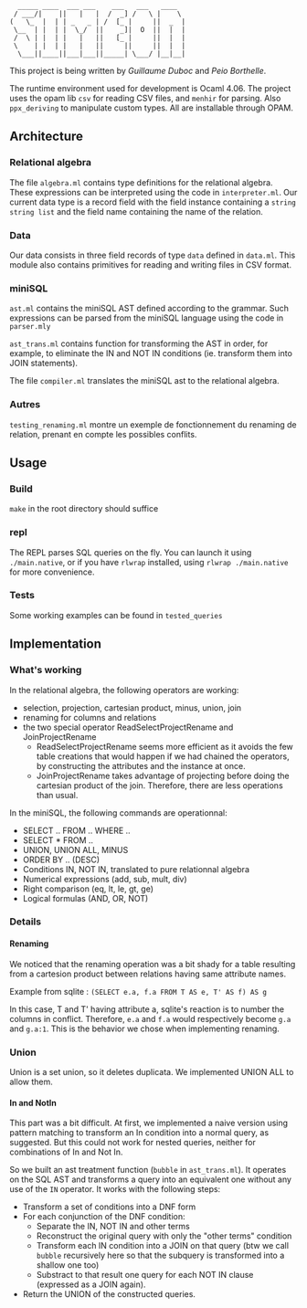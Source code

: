 ```
  _____ ____  ___ ___    ___   ___   ____
 / ___/|    ||   |   |  /  _] /   \ |    \
(   \_  |  | | _   _ | /  [_ |     ||  _  |
 \__  | |  | |  \_/  ||    _]|  O  ||  |  |
 /  \ | |  | |   |   ||   [_ |     ||  |  |
 \    | |  | |   |   ||     ||     ||  |  |
  \___||____||___|___||_____| \___/ |__|__|
```


This project is being written by *Guillaume Duboc* and *Peio Borthelle*.

The runtime environment used for development is Ocaml 4.06.  The project uses
the opam lib `csv` for reading CSV files, and `menhir` for parsing.  Also
`ppx_deriving` to manipulate custom types. All are installable through OPAM.

## Architecture

### Relational algebra

The file `algebra.ml` contains type definitions for the relational algebra.
These expressions can be interpreted using the code in `interpreter.ml`. Our
current data type is a record field with the field instance containing a
`string string list` and the field name containing the name of the relation.

### Data

Our data consists in three field records of type `data` defined in `data.ml`.
This module also contains primitives for reading and writing files in CSV
format.

### miniSQL

`ast.ml` contains the miniSQL AST defined according to the grammar. Such
expressions can be parsed from the miniSQL language using the code in
`parser.mly`

`ast_trans.ml` contains function for transforming the AST in order, for
example, to eliminate the IN and NOT IN conditions (ie. transform them into
JOIN statements).

The file `compiler.ml` translates the miniSQL ast to the relational algebra.

### Autres

`testing_renaming.ml` montre un exemple de fonctionnement du renaming de
relation, prenant en compte les possibles conflits.

## Usage

### Build

`make` in the root directory should suffice

### repl

The REPL parses SQL queries on the fly.  You can launch it using
`./main.native`, or if you have `rlwrap` installed, using `rlwrap
./main.native` for more convenience.

### Tests

Some working examples can be found in `tested_queries`

## Implementation

### What's working

In the relational algebra, the following operators are working:
- selection, projection, cartesian product, minus, union, join
- renaming for columns and relations
- the two special operator ReadSelectProjectRename and JoinProjectRename
  - ReadSelectProjectRename seems more efficient as it avoids the few table
    creations that would happen if we had chained the operators, by
    constructing the attributes and the instance at once.
  - JoinProjectRename takes advantage of projecting before doing the cartesian
    product of the join. Therefore, there are less operations than usual.

In the miniSQL, the following commands are operationnal:
- SELECT .. FROM .. WHERE ..
- SELECT * FROM ..
- UNION, UNION ALL, MINUS
- ORDER BY .. (DESC)
- Conditions IN, NOT IN, translated to pure relationnal algebra
- Numerical expressions (add, sub, mult, div)
- Right comparison (eq, lt, le, gt, ge)
- Logical formulas (AND, OR, NOT)

### Details

#### Renaming

We noticed that the renaming operation was a bit shady for a table resulting
from a cartesion product between relations having same attribute names.

Example from sqlite :
`(SELECT e.a, f.a FROM T AS e, T' AS f) AS g`

In this case, T and T' having attribute a, sqlite's reaction is to number the
columns in conflict. Therefore, `e.a` and `f.a` would respectively become `g.a`
and `g.a:1`. This is the behavior we chose when implementing renaming.

### Union

Union is a set union, so it deletes duplicata. We implemented UNION ALL to
allow them.

#### In and NotIn

This part was a bit difficult. At first, we implemented a naive version using
pattern matching to transform an In condition into a normal query, as
suggested. But this could not work for nested queries, neither for combinations
of In and Not In.

So we built an ast treatment function (`bubble` in `ast_trans.ml`). It operates
on the SQL AST and transforms a query into an equivalent one without any use
of the `IN` operator. It works with the following steps:

- Transform a set of conditions into a DNF form
- For each conjunction of the DNF condition:
  - Separate the IN, NOT IN and other terms
  - Reconstruct the original query with only the "other terms" condition
  - Transform each IN condition into a JOIN on that query (btw we call `bubble`
    recursively here so that the subquery is transformed into a shallow one too)
  - Substract to that result one query for each NOT IN clause (expressed as a
    JOIN again).
- Return the UNION of the constructed queries.

